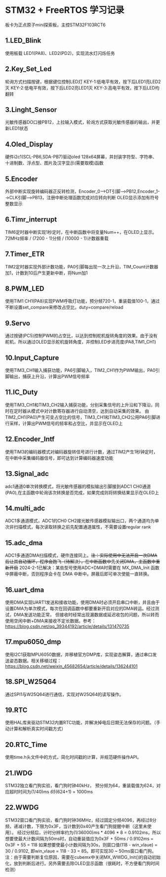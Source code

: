 # STM32 + FreeRTOS 学习记录  
板卡为正点原子mini探索板，主控STM32F103RCT6  
## 1.LED_Blink
使用板载 LED1(PA8)、LED2(PD2)，实现流水灯闪烁任务
## 2.Key_Set_Led
轮询方式扫描按键，根据键位控制LED灯
KEY-1:低电平有效，按下后LED1亮LED2灭
KEY-2:低电平有效，按下后LED2亮LED1灭
KEY-3:高电平有效，按下后LED均翻转
## 3.Linght_Sensor
光敏传感器DO口接PB12，上拉输入模式，轮询方式获取光敏传感器的输出，并更新LED1状态
## 4.Oled_Display
硬件i2c1(SCL-PB6,SDA-PB7)驱动oled 128x64屏幕，并封装字符型、字符串、十进制数、浮点型、图片及汉字显示(需要取模)函数
## 5.Encoder
外部中断实现旋转编码器正反转检测，Encoder_0-->DT引脚-->PB12,Encoder_1-->CLK引脚-->PB13，注册中断处理函数完成对应转向判断
OLED显示添加有符号整数显示
## 6.Timr_interrupt
TIM6定时器中断实现1秒定时，在中断函数中将变量Num++，在OLED上显示。72MHz频率 / (7200 - 1)分频 / (10000 - 1)计数器重载
## 7.Timer_ETR
TIM2定时器实现外部计数功能，PA0引脚每出现一次上升沿，TIM_Count计数器加1，计数到10后产生更新中断，将Num加1
## 8.PWM_LED
使用TIM1 CH1(PA8)实现PWM呼吸灯功能，预分频720-1，重装载值100-1，通过不断设置set_compare来修改占空比，duty=compare/reload
## 9.Servo
通过按键(PC5)控制PWM的占空比，以达到控制舵机旋转角度的效果。由于没有舵机，所以通过OLED显示舵机旋转角度，并控制LED步进亮度(PA8,TIM1_CH1)
## 10.Input_Capture
使用TIM3_CH1输入捕获功能，PA6引脚输入，TIM2_CH1作为PWM输出，PA0引脚输出，捕获上升沿，计算出PWM信号频率
## 11.IC_Duty
使用TIM3_CH1和TIM3_CH2输入捕获功能，分别采集信号的上升沿和下降沿，同时在定时器从模式中对计数寄存器进行自动清空，达到自动采集的效果。
由TIM2_CH1(PA0)产生可变占空比的信号，TIM3_CH1和TIM3_CH2公用PA6引脚进行采样，计算出PWM信号的频率和占空比，并显示在OLED上
## 12.Encoder_Intf
使用TIM3的编码器模式对编码器旋转信号进行计数，通过TIM2产生1秒钟定时，在中断中采集编码器信号，即可达到计算编码器速度功能
## 13.Signal_adc
adc1通道0单次转换模式，将光敏传感器的模拟输出引脚接到ADC1 CH0通道(PA0),在主函数中轮询该次转换是否完成，如果完成则将转换结果显示在OLED上
## 14.multi_adc
ADC1多通道模式，ADC1的CH0 CH2接光敏传感器模拟输出口，两个通道均为单次非扫描模式，每次读取转换之前先配置通道属性，不需要设置regular rank
## 15.adc_dma
ADC1多通道DMA扫描模式，硬件连接同上。~~注：实际使用中无法开启一次DMA后让其自动循环，程序会跑飞（待解决），在中断函数中先关闭DMA，主函数中重新开启~~
2024-2-1已解决：某些型号使用ADC+DMA时需要在 MX_DMA_Init 函数中屏蔽中断，否则程序会卡在 DMA 中断中。屏蔽后即可单次使能一直转换。
## 16.uart_dma
使用DMA实现UART1发送和接收功能，使用DMA时必须开启串口中断，并且由于设置DMA为单次模式，每次在回调函数中都要重新开启对应的DMA转运。经过测试，DMA发送功能正常，
但接收时经常出现漏数据或延迟收包的问题，所以转而使用空闲中断+DMA来接收不定长数据。参考：https://blog.csdn.net/qq_39344192/article/details/131470735
## 17.mpu6050_dmp
使用I2C1获取MPU6050数据，并移植官方DMP库，实现姿态解算，通过串口发送姿态数据。相关移植过程：https://blog.csdn.net/weixin_45682654/article/details/136244101
## 18.SPI_W25Q64
通过SPI1与W25Q64进行通信，实现对W25Q64的读写操作。
## 19.RTC
使用HAL库来驱动STM32内置RTC功能，并解决掉电后日期无法保存的问题。（手动计算和解析真实时间戳方式）
## 20.RTC_Time
使用time.h头文件中的方式，简化时间戳的计算，并规范硬件操作API。
## 21.IWDG
STM32独立看门狗实验，看门狗时钟40kHz， 预分频为64，重装载值为624，对应超时时间为(1/40)ms *65*(624+1) = 1000ms
## 22.WWDG
STM32窗口看门狗实验，看门狗时钟36MHz，经过固定分频4096，再经过8分频，递减计数，下限为0x3F，当计数到0x40产生看门狗提醒中断（这里未使用）。
经过分频后，计时分辨率约为(1/36000)ms * 4096 * 8 = 0.9102ms，所以想要使最大计数间隔为50ms时，自动重装值应为0x3F + 50ms / 0.9102ms = 0x3F + 55 = 118
如果想要使最小计数间隔为30s，则窗口值(118 - win_vlaue) = 30 / 0.9102, 即win_vlaue = 118 - 33 = 85。即可实现30 ~ 50ms窗口看门狗。
注：由于需要判断复位原因，需要在cubemx中关闭MX_WWDG_Init()的自动初始化，放到判断后进行。另外需要去除OLED显示函数（很耗时，不方便看门狗时间检测）